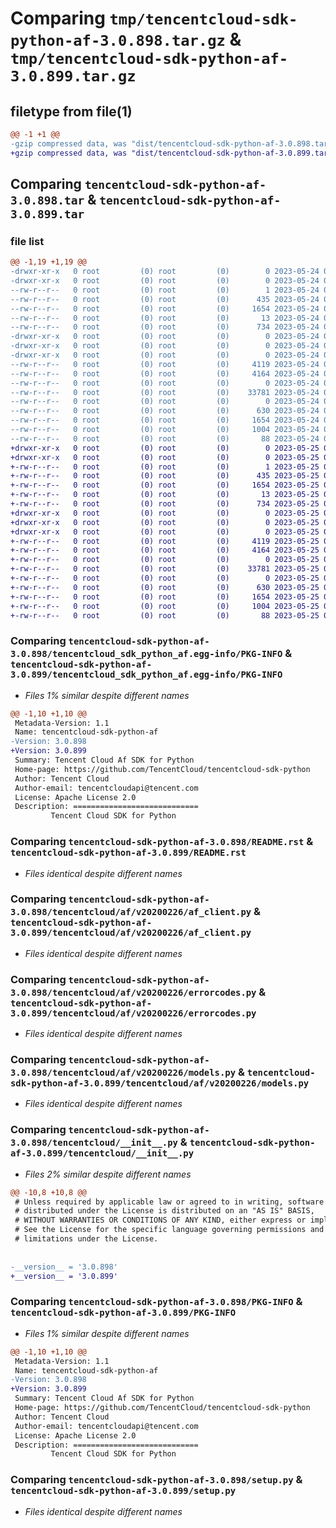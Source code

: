 # Comparing `tmp/tencentcloud-sdk-python-af-3.0.898.tar.gz` & `tmp/tencentcloud-sdk-python-af-3.0.899.tar.gz`

## filetype from file(1)

```diff
@@ -1 +1 @@
-gzip compressed data, was "dist/tencentcloud-sdk-python-af-3.0.898.tar", last modified: Wed May 24 01:43:50 2023, max compression
+gzip compressed data, was "dist/tencentcloud-sdk-python-af-3.0.899.tar", last modified: Thu May 25 00:15:28 2023, max compression
```

## Comparing `tencentcloud-sdk-python-af-3.0.898.tar` & `tencentcloud-sdk-python-af-3.0.899.tar`

### file list

```diff
@@ -1,19 +1,19 @@
-drwxr-xr-x   0 root         (0) root         (0)        0 2023-05-24 01:43:50.000000 tencentcloud-sdk-python-af-3.0.898/
-drwxr-xr-x   0 root         (0) root         (0)        0 2023-05-24 01:43:50.000000 tencentcloud-sdk-python-af-3.0.898/tencentcloud_sdk_python_af.egg-info/
--rw-r--r--   0 root         (0) root         (0)        1 2023-05-24 01:43:50.000000 tencentcloud-sdk-python-af-3.0.898/tencentcloud_sdk_python_af.egg-info/dependency_links.txt
--rw-r--r--   0 root         (0) root         (0)      435 2023-05-24 01:43:50.000000 tencentcloud-sdk-python-af-3.0.898/tencentcloud_sdk_python_af.egg-info/SOURCES.txt
--rw-r--r--   0 root         (0) root         (0)     1654 2023-05-24 01:43:50.000000 tencentcloud-sdk-python-af-3.0.898/tencentcloud_sdk_python_af.egg-info/PKG-INFO
--rw-r--r--   0 root         (0) root         (0)       13 2023-05-24 01:43:50.000000 tencentcloud-sdk-python-af-3.0.898/tencentcloud_sdk_python_af.egg-info/top_level.txt
--rw-r--r--   0 root         (0) root         (0)      734 2023-05-24 01:43:50.000000 tencentcloud-sdk-python-af-3.0.898/README.rst
-drwxr-xr-x   0 root         (0) root         (0)        0 2023-05-24 01:43:50.000000 tencentcloud-sdk-python-af-3.0.898/tencentcloud/
-drwxr-xr-x   0 root         (0) root         (0)        0 2023-05-24 01:43:50.000000 tencentcloud-sdk-python-af-3.0.898/tencentcloud/af/
-drwxr-xr-x   0 root         (0) root         (0)        0 2023-05-24 01:43:50.000000 tencentcloud-sdk-python-af-3.0.898/tencentcloud/af/v20200226/
--rw-r--r--   0 root         (0) root         (0)     4119 2023-05-24 01:43:50.000000 tencentcloud-sdk-python-af-3.0.898/tencentcloud/af/v20200226/af_client.py
--rw-r--r--   0 root         (0) root         (0)     4164 2023-05-24 01:43:50.000000 tencentcloud-sdk-python-af-3.0.898/tencentcloud/af/v20200226/errorcodes.py
--rw-r--r--   0 root         (0) root         (0)        0 2023-05-24 01:43:50.000000 tencentcloud-sdk-python-af-3.0.898/tencentcloud/af/v20200226/__init__.py
--rw-r--r--   0 root         (0) root         (0)    33781 2023-05-24 01:43:50.000000 tencentcloud-sdk-python-af-3.0.898/tencentcloud/af/v20200226/models.py
--rw-r--r--   0 root         (0) root         (0)        0 2023-05-24 01:43:50.000000 tencentcloud-sdk-python-af-3.0.898/tencentcloud/af/__init__.py
--rw-r--r--   0 root         (0) root         (0)      630 2023-05-24 01:43:50.000000 tencentcloud-sdk-python-af-3.0.898/tencentcloud/__init__.py
--rw-r--r--   0 root         (0) root         (0)     1654 2023-05-24 01:43:50.000000 tencentcloud-sdk-python-af-3.0.898/PKG-INFO
--rw-r--r--   0 root         (0) root         (0)     1004 2023-05-24 01:43:50.000000 tencentcloud-sdk-python-af-3.0.898/setup.py
--rw-r--r--   0 root         (0) root         (0)       88 2023-05-24 01:43:50.000000 tencentcloud-sdk-python-af-3.0.898/setup.cfg
+drwxr-xr-x   0 root         (0) root         (0)        0 2023-05-25 00:15:28.000000 tencentcloud-sdk-python-af-3.0.899/
+drwxr-xr-x   0 root         (0) root         (0)        0 2023-05-25 00:15:28.000000 tencentcloud-sdk-python-af-3.0.899/tencentcloud_sdk_python_af.egg-info/
+-rw-r--r--   0 root         (0) root         (0)        1 2023-05-25 00:15:28.000000 tencentcloud-sdk-python-af-3.0.899/tencentcloud_sdk_python_af.egg-info/dependency_links.txt
+-rw-r--r--   0 root         (0) root         (0)      435 2023-05-25 00:15:28.000000 tencentcloud-sdk-python-af-3.0.899/tencentcloud_sdk_python_af.egg-info/SOURCES.txt
+-rw-r--r--   0 root         (0) root         (0)     1654 2023-05-25 00:15:28.000000 tencentcloud-sdk-python-af-3.0.899/tencentcloud_sdk_python_af.egg-info/PKG-INFO
+-rw-r--r--   0 root         (0) root         (0)       13 2023-05-25 00:15:28.000000 tencentcloud-sdk-python-af-3.0.899/tencentcloud_sdk_python_af.egg-info/top_level.txt
+-rw-r--r--   0 root         (0) root         (0)      734 2023-05-25 00:15:28.000000 tencentcloud-sdk-python-af-3.0.899/README.rst
+drwxr-xr-x   0 root         (0) root         (0)        0 2023-05-25 00:15:28.000000 tencentcloud-sdk-python-af-3.0.899/tencentcloud/
+drwxr-xr-x   0 root         (0) root         (0)        0 2023-05-25 00:15:28.000000 tencentcloud-sdk-python-af-3.0.899/tencentcloud/af/
+drwxr-xr-x   0 root         (0) root         (0)        0 2023-05-25 00:15:28.000000 tencentcloud-sdk-python-af-3.0.899/tencentcloud/af/v20200226/
+-rw-r--r--   0 root         (0) root         (0)     4119 2023-05-25 00:15:28.000000 tencentcloud-sdk-python-af-3.0.899/tencentcloud/af/v20200226/af_client.py
+-rw-r--r--   0 root         (0) root         (0)     4164 2023-05-25 00:15:28.000000 tencentcloud-sdk-python-af-3.0.899/tencentcloud/af/v20200226/errorcodes.py
+-rw-r--r--   0 root         (0) root         (0)        0 2023-05-25 00:15:28.000000 tencentcloud-sdk-python-af-3.0.899/tencentcloud/af/v20200226/__init__.py
+-rw-r--r--   0 root         (0) root         (0)    33781 2023-05-25 00:15:28.000000 tencentcloud-sdk-python-af-3.0.899/tencentcloud/af/v20200226/models.py
+-rw-r--r--   0 root         (0) root         (0)        0 2023-05-25 00:15:28.000000 tencentcloud-sdk-python-af-3.0.899/tencentcloud/af/__init__.py
+-rw-r--r--   0 root         (0) root         (0)      630 2023-05-25 00:15:28.000000 tencentcloud-sdk-python-af-3.0.899/tencentcloud/__init__.py
+-rw-r--r--   0 root         (0) root         (0)     1654 2023-05-25 00:15:28.000000 tencentcloud-sdk-python-af-3.0.899/PKG-INFO
+-rw-r--r--   0 root         (0) root         (0)     1004 2023-05-25 00:15:28.000000 tencentcloud-sdk-python-af-3.0.899/setup.py
+-rw-r--r--   0 root         (0) root         (0)       88 2023-05-25 00:15:28.000000 tencentcloud-sdk-python-af-3.0.899/setup.cfg
```

### Comparing `tencentcloud-sdk-python-af-3.0.898/tencentcloud_sdk_python_af.egg-info/PKG-INFO` & `tencentcloud-sdk-python-af-3.0.899/tencentcloud_sdk_python_af.egg-info/PKG-INFO`

 * *Files 1% similar despite different names*

```diff
@@ -1,10 +1,10 @@
 Metadata-Version: 1.1
 Name: tencentcloud-sdk-python-af
-Version: 3.0.898
+Version: 3.0.899
 Summary: Tencent Cloud Af SDK for Python
 Home-page: https://github.com/TencentCloud/tencentcloud-sdk-python
 Author: Tencent Cloud
 Author-email: tencentcloudapi@tencent.com
 License: Apache License 2.0
 Description: ============================
         Tencent Cloud SDK for Python
```

### Comparing `tencentcloud-sdk-python-af-3.0.898/README.rst` & `tencentcloud-sdk-python-af-3.0.899/README.rst`

 * *Files identical despite different names*

### Comparing `tencentcloud-sdk-python-af-3.0.898/tencentcloud/af/v20200226/af_client.py` & `tencentcloud-sdk-python-af-3.0.899/tencentcloud/af/v20200226/af_client.py`

 * *Files identical despite different names*

### Comparing `tencentcloud-sdk-python-af-3.0.898/tencentcloud/af/v20200226/errorcodes.py` & `tencentcloud-sdk-python-af-3.0.899/tencentcloud/af/v20200226/errorcodes.py`

 * *Files identical despite different names*

### Comparing `tencentcloud-sdk-python-af-3.0.898/tencentcloud/af/v20200226/models.py` & `tencentcloud-sdk-python-af-3.0.899/tencentcloud/af/v20200226/models.py`

 * *Files identical despite different names*

### Comparing `tencentcloud-sdk-python-af-3.0.898/tencentcloud/__init__.py` & `tencentcloud-sdk-python-af-3.0.899/tencentcloud/__init__.py`

 * *Files 2% similar despite different names*

```diff
@@ -10,8 +10,8 @@
 # Unless required by applicable law or agreed to in writing, software
 # distributed under the License is distributed on an "AS IS" BASIS,
 # WITHOUT WARRANTIES OR CONDITIONS OF ANY KIND, either express or implied.
 # See the License for the specific language governing permissions and
 # limitations under the License.
 
 
-__version__ = '3.0.898'
+__version__ = '3.0.899'
```

### Comparing `tencentcloud-sdk-python-af-3.0.898/PKG-INFO` & `tencentcloud-sdk-python-af-3.0.899/PKG-INFO`

 * *Files 1% similar despite different names*

```diff
@@ -1,10 +1,10 @@
 Metadata-Version: 1.1
 Name: tencentcloud-sdk-python-af
-Version: 3.0.898
+Version: 3.0.899
 Summary: Tencent Cloud Af SDK for Python
 Home-page: https://github.com/TencentCloud/tencentcloud-sdk-python
 Author: Tencent Cloud
 Author-email: tencentcloudapi@tencent.com
 License: Apache License 2.0
 Description: ============================
         Tencent Cloud SDK for Python
```

### Comparing `tencentcloud-sdk-python-af-3.0.898/setup.py` & `tencentcloud-sdk-python-af-3.0.899/setup.py`

 * *Files identical despite different names*

